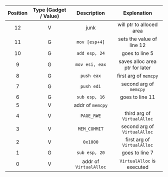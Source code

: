 |Position   |Type (Gadget / Value) |Description   | Explenation |
| :---: | :---: | :---: | :---: |
| 12 | V  | junk | will ptr to alloced area
| 11 | G  |`mov [esp+4]`|  sets the value of line 12
| 10 | G  |`add esp, 24` | goes to line 5
| 9  | G  |`mov esi, eax`| saves alloc area ptr for later  
| 8  | G  |`push eax` | first arg of `memcpy`
| 7  | G  |`push edi` | second arg of `memcpy`
| 6  | G  |`sub esp, 16` | goes to line 11
| 5  | V  |addr of `memcpy`|
| 4  | V  |`PAGE_RWE`| third arg of `VirtualAlloc`
| 3  | V  |`MEM_COMMIT`| second arg of `VirtualAlloc`
| 2  | V  |`0x1000`| first arg of `VirtualAlloc`
| 1  | G  |`sub esp, 20`| goes to line 7
| 0  | V  |addr of `VirtualAlloc`   | `VirtualAlloc` is executed